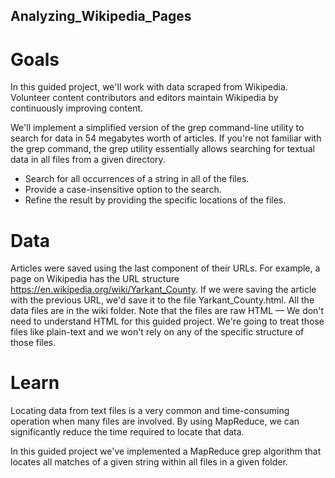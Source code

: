 ## Analyzing_Wikipedia_Pages

# Goals
In this guided project, we'll work with data scraped from Wikipedia. Volunteer content contributors and editors maintain Wikipedia by continuously improving content.

We'll implement a simplified version of the grep command-line utility to search for data in 54 megabytes worth of articles. If you're not familiar with the grep command, the grep utility essentially allows searching for textual data in all files from a given directory.

- Search for all occurrences of a string in all of the files.
- Provide a case-insensitive option to the search.
- Refine the result by providing the specific locations of the files.

# Data
Articles were saved using the last component of their URLs. For example, a page on Wikipedia has the URL structure https://en.wikipedia.org/wiki/Yarkant_County. If we were saving the article with the previous URL, we'd save it to the file Yarkant_County.html. All the data files are in the wiki folder. Note that the files are raw HTML — We don't need to understand HTML for this guided project. We're going to treat those files like plain-text and we won't rely on any of the specific structure of those files.


# Learn

Locating data from text files is a very common and time-consuming operation when many files are involved. By using MapReduce, we can significantly reduce the time required to locate that data.

In this guided project we've implemented a MapReduce grep algorithm that locates all matches of a given string within all files in a given folder.

